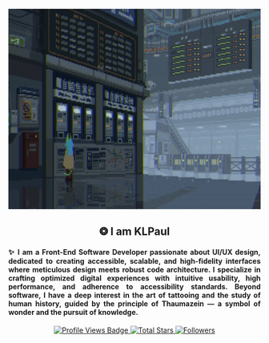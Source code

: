 <p align="center">
  <a href="https://github.com/KLPaul">
    <img src="https://github.com/KLPaul/KLPaul/blob/main/Github-Banner-final.gif" alt="KLPaul Banner" width="1200" height="400" />
  </a>
</p>
<h2 align="center">❂ I am KLPaul </h2>
<h4 align="left" style="text-align: justify;">
✨ I am a Front-End Software Developer passionate about UI/UX design, dedicated to creating accessible, scalable, and high-fidelity interfaces where meticulous design meets robust code architecture. I specialize in crafting optimized digital experiences with intuitive usability, high performance, and adherence to accessibility standards. Beyond software, I have a deep interest in the art of tattooing and the study of human history, guided by the principle of <strong>Thaumazein</strong> — a symbol of wonder and the pursuit of knowledge.
</h4>

<div align="center">
  <!-- Profile Views -->
  <a href="https://github.com/KLPaul" target="_blank">
    <img src="https://komarev.com/ghpvc/?username=KLPaul&label=Profile%20views&color=5e81ac&style=for-the-badge&logo=github&logoColor=white" alt="Profile Views Badge" />
  </a>

  <!-- Total Stars -->
  <a href="https://github.com/KLPaul?tab=repositories&sort=stargazers" target="_blank">
    <img alt="Total Stars" title="Total stars on GitHub" src="https://img.shields.io/github/stars/KLPaul?style=for-the-badge&label=Stars&color=bf616a&logo=github" />
  </a>

  <!-- Followers -->
  <a href="https://github.com/KLPaul?tab=followers" target="_blank">
    <img alt="Followers" title="Follow me on GitHub" src="https://img.shields.io/github/followers/KLPaul?style=for-the-badge&label=Followers&color=5e81ac&logo=github" />
  </a>
</div>


